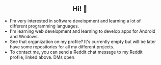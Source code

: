## <center>Hi! 👋</center>

* I'm very interested in software development and learning a lot of different programming languages.
* I'm learning web development and learning to develop apps for Android and Windows.
* See that organization on my profile? It's currently empty but will be later have some repositories for all my different projects.
* To contact me, you can send a Reddit chat message to my Reddit profile, linked above. DMs open.